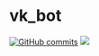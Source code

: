 # vk_bot
[![GitHub commits](https://img.shields.io/github/commit-activity/m/deethereal/vk_bot?color=blue)](https://GitHub.com/deethereal/vk_bot/commit/)
![](https://sun9-33.userapi.com/impf/Ph6h3y9xmTlgqTQ4vvNyBicTTzvEwdXrIrNzUg/CAQsBcvEzNQ.jpg?size=367x345&quality=96&proxy=1&sign=3d3b80db614a0cd1406bccbb645ae2a3&type=album)
